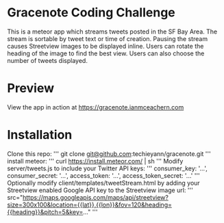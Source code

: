# Gracenote Coding Challenge
This is a meteor app which streams tweets posted in the SF Bay Area. The stream is sortable by tweet text or time of creation. Pausing the stream causes Streetview images to be displayed inline. Users can rotate the heading of the image to find the best view. Users can also choose the number of tweets displayed.

# Preview
View the app in action at https://gracenote.ianmceachern.com

# Installation
Clone this repo:
'''
git clone git@github.com:techieyann/gracenote.git
'''
install meteor: 
'''
curl https://install.meteor.com/ | sh 
'''
Modify server/tweets.js to include your Twitter API keys:
'''
	consumer_key: '...',
	consumer_secret: '...',
	access_token: '...',
	access_token_secret: '...'
'''
Optionally modify client/templates/tweetStream.html by adding your Streetview enabled Google API key to the Streetview image url:
'''
src="https://maps.googleapis.com/maps/api/streetview?size=300x100&location={{lat}},{{lon}}&fov=120&heading={{heading}}&pitch=5&key=..."
'''
